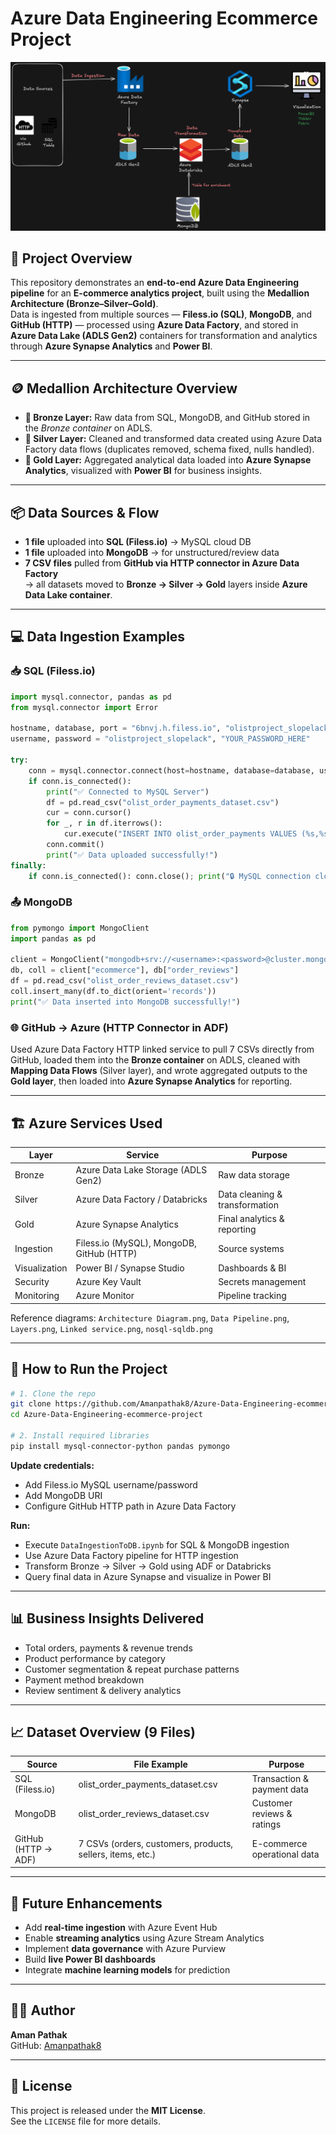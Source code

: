 # Azure Data Engineering Ecommerce Project

<img src="Architecture Diagram.png" alt="Architecture Diagram" />

## 🧾 Project Overview  
This repository demonstrates an **end-to-end Azure Data Engineering pipeline** for an **E-commerce analytics project**, built using the **Medallion Architecture (Bronze–Silver–Gold)**.  
Data is ingested from multiple sources — **Filess.io (SQL)**, **MongoDB**, and **GitHub (HTTP)** — processed using **Azure Data Factory**, and stored in **Azure Data Lake (ADLS Gen2)** containers for transformation and analytics through **Azure Synapse Analytics** and **Power BI**.

---

## 🪙 Medallion Architecture Overview  
- **🥉 Bronze Layer:** Raw data from SQL, MongoDB, and GitHub stored in the *Bronze container* on ADLS.  
- **🥈 Silver Layer:** Cleaned and transformed data created using Azure Data Factory data flows (duplicates removed, schema fixed, nulls handled).  
- **🥇 Gold Layer:** Aggregated analytical data loaded into **Azure Synapse Analytics**, visualized with **Power BI** for business insights.  

---

## 📦 Data Sources & Flow  
- **1 file** uploaded into **SQL (Filess.io)** → MySQL cloud DB  
- **1 file** uploaded into **MongoDB** → for unstructured/review data  
- **7 CSV files** pulled from **GitHub via HTTP connector in Azure Data Factory**  
→ all datasets moved to **Bronze → Silver → Gold** layers inside **Azure Data Lake container**.  

---

## 💻 Data Ingestion Examples  

### 📥 SQL (Filess.io)
```python
import mysql.connector, pandas as pd
from mysql.connector import Error

hostname, database, port = "6bnvj.h.filess.io", "olistproject_slopelack", "3307"
username, password = "olistproject_slopelack", "YOUR_PASSWORD_HERE"

try:
    conn = mysql.connector.connect(host=hostname, database=database, user=username, password=password, port=port)
    if conn.is_connected():
        print("✅ Connected to MySQL Server")
        df = pd.read_csv("olist_order_payments_dataset.csv")
        cur = conn.cursor()
        for _, r in df.iterrows():
            cur.execute("INSERT INTO olist_order_payments VALUES (%s,%s,%s,%s,%s)", tuple(r))
        conn.commit()
        print("✅ Data uploaded successfully!")
finally:
    if conn.is_connected(): conn.close(); print("🔒 MySQL connection closed")
```

### 📤 MongoDB
```python
from pymongo import MongoClient
import pandas as pd

client = MongoClient("mongodb+srv://<username>:<password>@cluster.mongodb.net/")
db, coll = client["ecommerce"], db["order_reviews"]
df = pd.read_csv("olist_order_reviews_dataset.csv")
coll.insert_many(df.to_dict(orient='records'))
print("✅ Data inserted into MongoDB successfully!")
```

### 🌐 GitHub → Azure (HTTP Connector in ADF)
Used Azure Data Factory HTTP linked service to pull 7 CSVs directly from GitHub, loaded them into the **Bronze container** on ADLS, cleaned with **Mapping Data Flows** (Silver layer), and wrote aggregated outputs to the **Gold layer**, then loaded into **Azure Synapse Analytics** for reporting.

---

## 🏗 Azure Services Used  
| Layer | Service | Purpose |
|-------|----------|----------|
| Bronze | Azure Data Lake Storage (ADLS Gen2) | Raw data storage |
| Silver | Azure Data Factory / Databricks | Data cleaning & transformation |
| Gold | Azure Synapse Analytics | Final analytics & reporting |
| Ingestion | Filess.io (MySQL), MongoDB, GitHub (HTTP) | Source systems |
| Visualization | Power BI / Synapse Studio | Dashboards & BI |
| Security | Azure Key Vault | Secrets management |
| Monitoring | Azure Monitor | Pipeline tracking |

Reference diagrams: `Architecture Diagram.png`, `Data Pipeline.png`, `Layers.png`, `Linked service.png`, `nosql-sqldb.png`

---

## 🚀 How to Run the Project  
```bash
# 1. Clone the repo
git clone https://github.com/Amanpathak8/Azure-Data-Engineering-ecommerce-project.git
cd Azure-Data-Engineering-ecommerce-project

# 2. Install required libraries
pip install mysql-connector-python pandas pymongo
```
**Update credentials:**  
- Add Filess.io MySQL username/password  
- Add MongoDB URI  
- Configure GitHub HTTP path in Azure Data Factory  

**Run:**  
- Execute `DataIngestionToDB.ipynb` for SQL & MongoDB ingestion  
- Use Azure Data Factory pipeline for HTTP ingestion  
- Transform Bronze → Silver → Gold using ADF or Databricks  
- Query final data in Azure Synapse and visualize in Power BI  

---

## 📊 Business Insights Delivered  
- Total orders, payments & revenue trends  
- Product performance by category  
- Customer segmentation & repeat purchase patterns  
- Payment method breakdown  
- Review sentiment & delivery analytics  

---

## 📈 Dataset Overview (9 Files)
| Source | File Example | Purpose |
|---------|---------------|----------|
| SQL (Filess.io) | olist_order_payments_dataset.csv | Transaction & payment data |
| MongoDB | olist_order_reviews_dataset.csv | Customer reviews & ratings |
| GitHub (HTTP → ADF) | 7 CSVs (orders, customers, products, sellers, items, etc.) | E-commerce operational data |

---

## 📌 Future Enhancements  
- Add **real-time ingestion** with Azure Event Hub  
- Enable **streaming analytics** using Azure Stream Analytics  
- Implement **data governance** with Azure Purview  
- Build **live Power BI dashboards**  
- Integrate **machine learning models** for prediction  

---

## 👩‍💻 Author  
**Aman Pathak**  
GitHub: [Amanpathak8](https://github.com/Amanpathak8)

---

## 📄 License  
This project is released under the **MIT License**.  
See the `LICENSE` file for more details.
